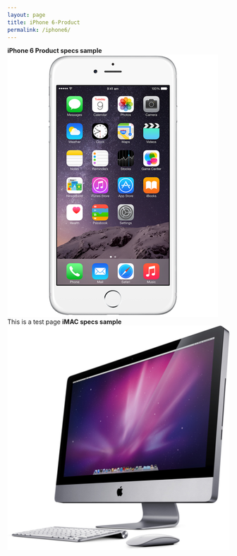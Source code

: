 ```yaml
---
layout: page
title: iPhone 6-Product
permalink: /iphone6/
---
```


**iPhone 6 Product specs sample**
![iPhone 6](/img/iphone6-1.png)
This is a test page 
**iMAC specs sample**
![Apple iMac][1]

[1]:/img/imac-1.jpg